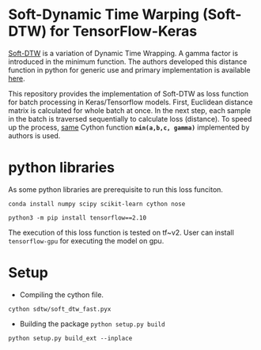 # Soft-Dynamic Time Warping (Soft-DTW) for TensorFlow-Keras
[Soft-DTW](https://github.com/mblondel/soft-dtw) is a variation of Dynamic Time Wrapping. A gamma factor is introduced in the minimum function. The authors developed this distance function in python for generic use and primary implementation is available [here](https://github.com/mblondel/soft-dtw). 

This repository provides the implementation of Soft-DTW as loss function for batch processing in Keras/Tensorflow models. First, Euclidean distance matrix is calculated for whole batch at once. In the next step, each sample in the batch is traversed sequentially to calculate loss (distance). To speed up the process, [same](https://github.com/mblondel/soft-dtw/blob/master/sdtw/soft_dtw_fast.pyx) Cython function **`min(a,b,c, gamma)`** implemented by authors is used. 


# python libraries
As some python libraries are prerequisite to run this loss funciton. 

`conda install numpy scipy scikit-learn cython nose`

`python3 -m pip install tensorflow==2.10`

The execution of this loss function is tested on tf~v2. User can install `tensorflow-gpu` for executing the model on gpu.

# Setup
- Compiling the cython file.

`cython sdtw/soft_dtw_fast.pyx`

- Building the package
`python setup.py build`

`python setup.py build_ext --inplace`

